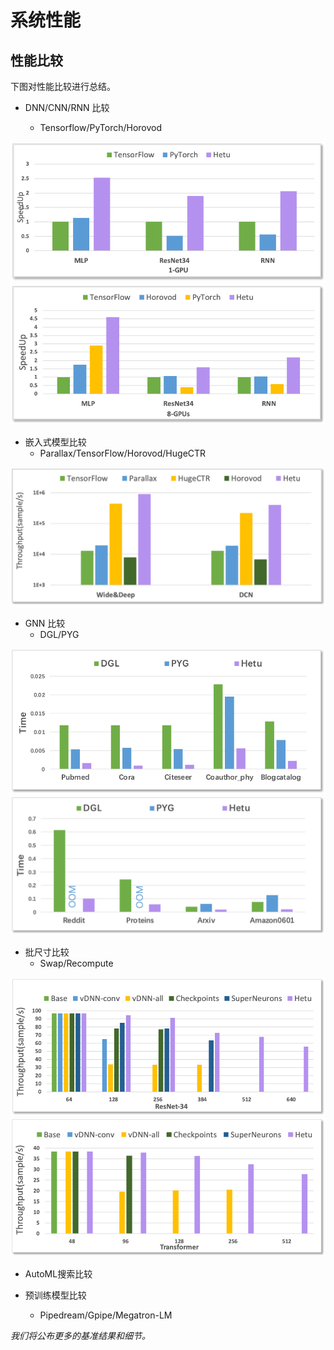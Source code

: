 系统性能
============

<!---
## 实验设置

我们使用的模型为ResNet模型，数据集为CIFAR10，并使用TensorFlow对Hetu进行基准测试。
--->

## 性能比较

下图对性能比较进行总结。

- DNN/CNN/RNN 比较

	- Tensorflow/PyTorch/Horovod

![](benchmark1.png)
![](benchmark2.png)

- 嵌入式模型比较
	- Parallax/TensorFlow/Horovod/HugeCTR

![](benchmark5.png)

- GNN 比较
	- DGL/PYG

![](benchmark6.png)
![](benchmark7.png)

- 批尺寸比较
	- Swap/Recompute

![](benchmark3.png)
![](benchmark4.png)

- AutoML搜索比较

- 预训练模型比较
	- Pipedream/Gpipe/Megatron-LM

<div class="warning">
<em>我们将公布更多的基准结果和细节。</em>
</div>
